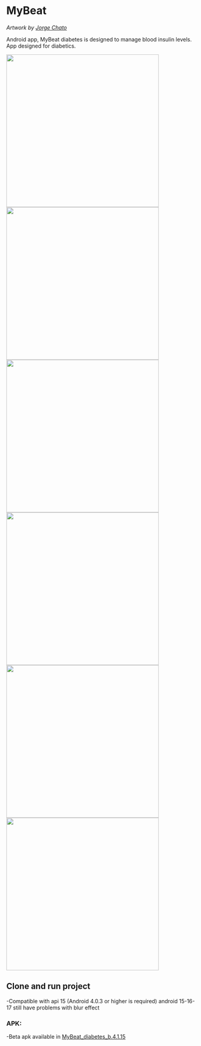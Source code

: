 MyBeat
======
_Artwork by [Jorge Chato](https://github.com/orggue)_

Android app, MyBeat diabetes is designed to manage blood insulin levels. App designed for diabetics.

<img src="https://raw.githubusercontent.com/orggue/MyBeat/connect/01.png" height="400px"/>
<img src="https://raw.githubusercontent.com/orggue/MyBeat/connect/02.png" height="400px"/>
<img src="https://raw.githubusercontent.com/orggue/MyBeat/connect/03.png" height="400px"/>
<img src="https://raw.githubusercontent.com/orggue/MyBeat/connect/04.png" height="400px"/>
<img src="https://raw.githubusercontent.com/orggue/MyBeat/connect/05.png" height="400px"/>
<img src="https://raw.githubusercontent.com/orggue/MyBeat/connect/06.png" height="400px"/>

## Clone and run project

-Compatible with api 15 (Android 4.0.3 or higher is required) android 15-16-17 still have problems with blur effect

### APK:

-Beta apk available in [MyBeat_diabetes_b.4.1.15](https://betas.to/rr68PxzR)
